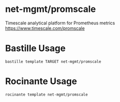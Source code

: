 # net-mgmt/promscale
Timescale analytical platform for Prometheus metrics
https://www.timescale.com/promscale

# Bastille Usage
```shell
bastille template TARGET net-mgmt/promscale
```

# Rocinante Usage
```shell
rocinante template net-mgmt/promscale
```
